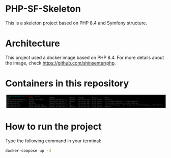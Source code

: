 # PHP-SF-Skeleton
This is a skeleton project based on PHP 8.4 and Symfony structure.

# Architecture

This project used a docker image based on PHP 8.4. For more details about the image, check https://github.com/shinsenter/php.

# Containers in this repository

![docker containers](public/images/img.png)

# How to run the project

Type the following command in your terminal:

```bash
docker-compose up -d
```





